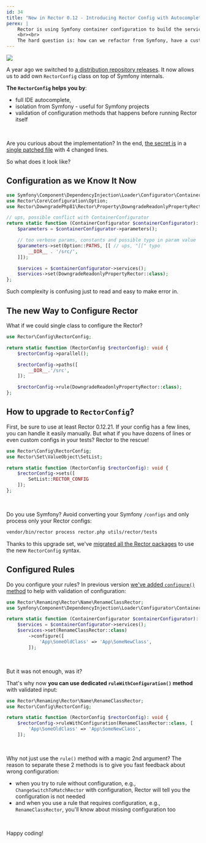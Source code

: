 ```yaml
---
id: 34
title: "New in Rector 0.12 - Introducing Rector Config with Autocomplete"
perex: |
    Rector is using Symfony container configuration to build the service model. While it brings automated autowiring, array autowiring, and native container features, the syntax to configure Rector has been complex and talkative.
    <br><br>
    The hard question is: how can we refactor from Symfony, have a custom Rector config class but keep using its features?
---
```


<img src="/assets/images/blog/2022/rector_config.gif" style="max-width: 35em" class="img-thumbnail mb-4">

A year ago we switched to [a distribution repository releases](/blog/prefixed-rector-by-default). It now allows us to add own `RectorConfig` class on top of Symfony internals.

**The `RectorConfig` helps you by**:

* full IDE autocomplete,
* isolation from Symfony - useful for Symfony projects
* validation of configuration methods that happens before running Rector itself

<br>

Are you curious about the implementation? In the end, [the secret is](https://github.com/rectorphp/rector-src/pull/2019) in a [single patched file](https://raw.githubusercontent.com/rectorphp/vendor-patches/main/patches/symfony-php-config-loader.patch) with 4 changed lines.

So what does it look like?

## Configuration as we Know It Now

```php
use Symfony\Component\DependencyInjection\Loader\Configurator\ContainerConfigurator;
use Rector\Core\Configuration\Option;
use Rector\DowngradePhp81\Rector\Property\DowngradeReadonlyPropertyRector;

// ups, possible conflict with ContainerConfigurator
return static function (ContainerConfigurator $containerConfigurator): void {
    $parameters = $containerConfigurator->parameters();

    // too verbose params, constants and possible typo in param value
    $parameters->set(Option::PATHS, [[ // ups, "[[" typo
        __DIR__ . '/src/',
    ]]);

    $services = $containerConfigurator->services();
    $services->set(DowngradeReadonlyPropertyRector::class);
};
```

Such complexity is confusing just to read and easy to make error in.

## The new Way to Configure Rector

What if we could single class to configure the Rector?

```php
use Rector\Config\RectorConfig;

return static function (RectorConfig $rectorConfig): void {
    $rectorConfig->parallel();

    $rectorConfig->paths([
        __DIR__.'/src',
    ]);

    $rectorConfig->rule(DowngradeReadonlyPropertyRector::class);
};
```

## How to upgrade to `RectorConfig`?

First, be sure to use at least Rector 0.12.21. If your config has a few lines, you can handle it easily manually. But what if you have dozens of lines or even custom configs in your tests? Rector to the rescue!

```php
use Rector\Config\RectorConfig;
use Rector\Set\ValueObject\SetList;

return static function (RectorConfig $rectorConfig): void {
    $rectorConfig->sets([
        SetList::RECTOR_CONFIG
    ]);
};
```

<br>

Do you use Symfony? Avoid converting your Symfony `/configs` and only process only your Rector configs:

```bash
vendor/bin/rector process rector.php utils/rector/tests
```

Thanks to this upgrade set, we've [migrated all the Rector packages](https://github.com/rectorphp/rector-src/pull/2063/files) to use the new `RectorConfig` syntax.

## Configured Rules

Do you configure your rules? In previous version [we've added `configure()` method](/blog/new-in-rector-012-much-simpler-and-safer-rule-configuration) to help with validation of configuration:

```php
use Rector\Renaming\Rector\Name\RenameClassRector;
use Symfony\Component\DependencyInjection\Loader\Configurator\ContainerConfigurator;

return static function (ContainerConfigurator $containerConfigurator): void {
    $services = $containerConfigurator->services();
    $services->set(RenameClassRector::class)
        ->configure([
            'App\SomeOldClass' => 'App\SomeNewClass',
        ]);
```

<br>

But it was not enough, was it?

That's why now **you can use dedicated `ruleWithConfiguration()` method** with validated input:

```php
use Rector\Renaming\Rector\Name\RenameClassRector;
use Rector\Config\RectorConfig;

return static function (RectorConfig $rectorConfig): void {
    $rectorConfig->ruleWithConfiguration(RenameClassRector::class, [
        'App\SomeOldClass' => 'App\SomeNewClass',
    ]);
```

<br>

Why not just use the `rule()` method with a magic 2nd argument?  The reason to separate these 2 methods is to give you fast feedback about wrong configuration:

* when you try to rule without configuration, e.g., `ChangeSwitchToMatchRector` with configuration, Rector will tell you the configuration is not needed
* and when you use a rule that requires configuration, e.g., `RenameClassRector`, you'll know about missing configuration too

<br>

Happy coding!
